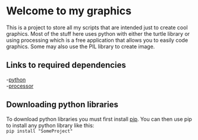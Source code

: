 # Welcome to my graphics  
This is a project to store all my scripts that are intended just to create cool graphics. Most of the stuff here uses python with either the turtle library or using processing which is a free application that allows you to easily code graphics. Some may also use the PIL library to create image.  

## Links to required dependencies  
-[python](https://www.python.org/downloads/)  
-[processor](https://processing.org/download/)  

## Downloading python libraries  
To download python libraries you must first install [pip](https://pip.pypa.io/en/stable/installing/).  You can then use pip to install any python library like this:  
`pip install "SomeProject"`  

